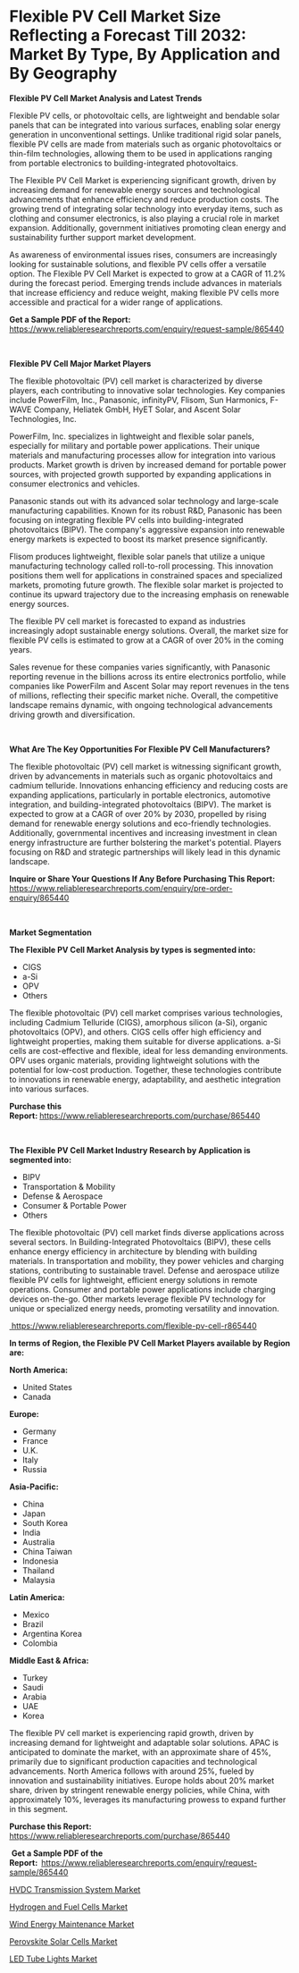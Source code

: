 <p><h1>Flexible PV Cell Market Size Reflecting a Forecast Till 2032: Market By Type, By Application and By Geography</h1></p><p><strong>Flexible PV Cell Market Analysis and Latest Trends</strong></p>
<p><p>Flexible PV cells, or photovoltaic cells, are lightweight and bendable solar panels that can be integrated into various surfaces, enabling solar energy generation in unconventional settings. Unlike traditional rigid solar panels, flexible PV cells are made from materials such as organic photovoltaics or thin-film technologies, allowing them to be used in applications ranging from portable electronics to building-integrated photovoltaics.</p><p>The Flexible PV Cell Market is experiencing significant growth, driven by increasing demand for renewable energy sources and technological advancements that enhance efficiency and reduce production costs. The growing trend of integrating solar technology into everyday items, such as clothing and consumer electronics, is also playing a crucial role in market expansion. Additionally, government initiatives promoting clean energy and sustainability further support market development.</p><p>As awareness of environmental issues rises, consumers are increasingly looking for sustainable solutions, and flexible PV cells offer a versatile option. The Flexible PV Cell Market is expected to grow at a CAGR of 11.2% during the forecast period. Emerging trends include advances in materials that increase efficiency and reduce weight, making flexible PV cells more accessible and practical for a wider range of applications. </p></p>
<p><strong>Get a Sample PDF of the Report:&nbsp;</strong> <a href="https://www.reliableresearchreports.com/enquiry/request-sample/865440?utm_campaign=8&utm_medium=2&utm_source=Github&utm_content=ia&utm_term=07042025&utm_id=flexible-pv-cell">https://www.reliableresearchreports.com/enquiry/request-sample/865440</a></p>
<p>&nbsp;</p>
<p><strong>Flexible PV Cell Major Market Players</strong></p>
<p><p>The flexible photovoltaic (PV) cell market is characterized by diverse players, each contributing to innovative solar technologies. Key companies include PowerFilm, Inc., Panasonic, infinityPV, Flisom, Sun Harmonics, F-WAVE Company, Heliatek GmbH, HyET Solar, and Ascent Solar Technologies, Inc. </p><p>PowerFilm, Inc. specializes in lightweight and flexible solar panels, especially for military and portable power applications. Their unique materials and manufacturing processes allow for integration into various products. Market growth is driven by increased demand for portable power sources, with projected growth supported by expanding applications in consumer electronics and vehicles.</p><p>Panasonic stands out with its advanced solar technology and large-scale manufacturing capabilities. Known for its robust R&D, Panasonic has been focusing on integrating flexible PV cells into building-integrated photovoltaics (BIPV). The company's aggressive expansion into renewable energy markets is expected to boost its market presence significantly.</p><p>Flisom produces lightweight, flexible solar panels that utilize a unique manufacturing technology called roll-to-roll processing. This innovation positions them well for applications in constrained spaces and specialized markets, promoting future growth. The flexible solar market is projected to continue its upward trajectory due to the increasing emphasis on renewable energy sources.</p><p>The flexible PV cell market is forecasted to expand as industries increasingly adopt sustainable energy solutions. Overall, the market size for flexible PV cells is estimated to grow at a CAGR of over 20% in the coming years.</p><p>Sales revenue for these companies varies significantly, with Panasonic reporting revenue in the billions across its entire electronics portfolio, while companies like PowerFilm and Ascent Solar may report revenues in the tens of millions, reflecting their specific market niche. Overall, the competitive landscape remains dynamic, with ongoing technological advancements driving growth and diversification.</p></p>
<p>&nbsp;</p>
<p><strong>What Are The Key Opportunities For Flexible PV Cell Manufacturers?</strong></p>
<p><p>The flexible photovoltaic (PV) cell market is witnessing significant growth, driven by advancements in materials such as organic photovoltaics and cadmium telluride. Innovations enhancing efficiency and reducing costs are expanding applications, particularly in portable electronics, automotive integration, and building-integrated photovoltaics (BIPV). The market is expected to grow at a CAGR of over 20% by 2030, propelled by rising demand for renewable energy solutions and eco-friendly technologies. Additionally, governmental incentives and increasing investment in clean energy infrastructure are further bolstering the market's potential. Players focusing on R&D and strategic partnerships will likely lead in this dynamic landscape.</p></p>
<p><strong>Inquire or Share Your Questions If Any Before Purchasing This Report:</strong> <a href="https://www.reliableresearchreports.com/enquiry/pre-order-enquiry/865440?utm_campaign=8&utm_medium=2&utm_source=Github&utm_content=ia&utm_term=07042025&utm_id=flexible-pv-cell">https://www.reliableresearchreports.com/enquiry/pre-order-enquiry/865440</a></p>
<p>&nbsp;</p>
<p><strong>Market Segmentation</strong></p>
<p><strong>The Flexible PV Cell Market Analysis by types is segmented into:</strong></p>
<p><ul><li>CIGS</li><li>a-Si</li><li>OPV</li><li>Others</li></ul></p>
<p><p>The flexible photovoltaic (PV) cell market comprises various technologies, including Cadmium Telluride (CIGS), amorphous silicon (a-Si), organic photovoltaics (OPV), and others. CIGS cells offer high efficiency and lightweight properties, making them suitable for diverse applications. a-Si cells are cost-effective and flexible, ideal for less demanding environments. OPV uses organic materials, providing lightweight solutions with the potential for low-cost production. Together, these technologies contribute to innovations in renewable energy, adaptability, and aesthetic integration into various surfaces.</p></p>
<p><strong>Purchase this Report:&nbsp;</strong><a href="https://www.reliableresearchreports.com/purchase/865440?utm_campaign=8&utm_medium=2&utm_source=Github&utm_content=ia&utm_term=07042025&utm_id=flexible-pv-cell">https://www.reliableresearchreports.com/purchase/865440</a></p>
<p>&nbsp;</p>
<p><strong>The Flexible PV Cell Market Industry Research by Application is segmented into:</strong></p>
<p><ul><li>BIPV</li><li>Transportation & Mobility</li><li>Defense & Aerospace</li><li>Consumer & Portable Power</li><li>Others</li></ul></p>
<p><p>The flexible photovoltaic (PV) cell market finds diverse applications across several sectors. In Building-Integrated Photovoltaics (BIPV), these cells enhance energy efficiency in architecture by blending with building materials. In transportation and mobility, they power vehicles and charging stations, contributing to sustainable travel. Defense and aerospace utilize flexible PV cells for lightweight, efficient energy solutions in remote operations. Consumer and portable power applications include charging devices on-the-go. Other markets leverage flexible PV technology for unique or specialized energy needs, promoting versatility and innovation.</p></p>
<p><a href="https://www.reliableresearchreports.com/flexible-pv-cell-r865440?utm_campaign=8&utm_medium=2&utm_source=Github&utm_content=ia&utm_term=07042025&utm_id=flexible-pv-cell">&nbsp;https://www.reliableresearchreports.com/flexible-pv-cell-r865440</a></p>
<p><strong>In terms of Region, the Flexible PV Cell Market Players available by Region are:</strong></p>
<p>
    <p> <strong> North America: </strong>
        <ul>
            <li>United States</li>
            <li>Canada</li>
        </ul>
        </p> 
    <p> <strong> Europe: </strong>
        <ul>
            <li>Germany</li>
            <li>France</li>
            <li>U.K.</li>
            <li>Italy</li>
            <li>Russia</li>
        </ul>
        </p> 
    <p> <strong> Asia-Pacific: </strong>
        <ul>
            <li>China</li>
            <li>Japan</li>
            <li>South Korea</li>
            <li>India</li>
            <li>Australia</li>
            <li>China Taiwan</li>
            <li>Indonesia</li>
            <li>Thailand</li>
            <li>Malaysia</li>
        </ul>
        </p> 
    <p> <strong> Latin America: </strong>
        <ul>
            <li>Mexico</li>
            <li>Brazil</li>
            <li>Argentina Korea</li>
            <li>Colombia</li>
        </ul>
        </p> 
    <p> <strong> Middle East & Africa: </strong>
        <ul>
            <li>Turkey</li>
            <li>Saudi</li>
            <li>Arabia</li>
            <li>UAE</li>
            <li>Korea</li>
        </ul>
    </p>
    </p>
<p><p>The flexible PV cell market is experiencing rapid growth, driven by increasing demand for lightweight and adaptable solar solutions. APAC is anticipated to dominate the market, with an approximate share of 45%, primarily due to significant production capacities and technological advancements. North America follows with around 25%, fueled by innovation and sustainability initiatives. Europe holds about 20% market share, driven by stringent renewable energy policies, while China, with approximately 10%, leverages its manufacturing prowess to expand further in this segment.</p></p>
<p><strong>Purchase this Report: </strong><a href="https://www.reliableresearchreports.com/purchase/865440?utm_campaign=8&utm_medium=2&utm_source=Github&utm_content=ia&utm_term=07042025&utm_id=flexible-pv-cell">https://www.reliableresearchreports.com/purchase/865440</a></p>
<p>&nbsp;<strong>Get a Sample PDF of the Report:&nbsp;&nbsp;</strong><a href="https://www.reliableresearchreports.com/enquiry/request-sample/865440?utm_campaign=8&utm_medium=2&utm_source=Github&utm_content=ia&utm_term=07042025&utm_id=flexible-pv-cell">https://www.reliableresearchreports.com/enquiry/request-sample/865440</a></p>
<p><strong></strong></p>
<p><p><a href="https://github.com/shpirttangim48/Market-Research-Report-List-1/blob/main/hvdc-transmission-system-market.md?utm_campaign=8&utm_medium=2&utm_source=Github&utm_content=ia&utm_term=07042025&utm_id=flexible-pv-cell">HVDC Transmission System Market</a></p><p><a href="https://github.com/kitkaeberz5z/Market-Research-Report-List-1/blob/main/hydrogen-and-fuel-cells-market.md?utm_campaign=8&utm_medium=2&utm_source=Github&utm_content=ia&utm_term=07042025&utm_id=flexible-pv-cell">Hydrogen and Fuel Cells Market</a></p><p><a href="https://github.com/lugnabirue/Market-Research-Report-List-1/blob/main/wind-energy-maintenance-market.md?utm_campaign=8&utm_medium=2&utm_source=Github&utm_content=ia&utm_term=07042025&utm_id=flexible-pv-cell">Wind Energy Maintenance Market</a></p><p><a href="https://github.com/snelldimkeod/Market-Research-Report-List-1/blob/main/perovskite-solar-cells-market.md?utm_campaign=8&utm_medium=2&utm_source=Github&utm_content=ia&utm_term=07042025&utm_id=flexible-pv-cell">Perovskite Solar Cells Market</a></p><p><a href="https://github.com/gakpasulgun/Market-Research-Report-List-1/blob/main/led-tube-lights-market.md?utm_campaign=8&utm_medium=2&utm_source=Github&utm_content=ia&utm_term=07042025&utm_id=flexible-pv-cell">LED Tube Lights Market</a></p></p>